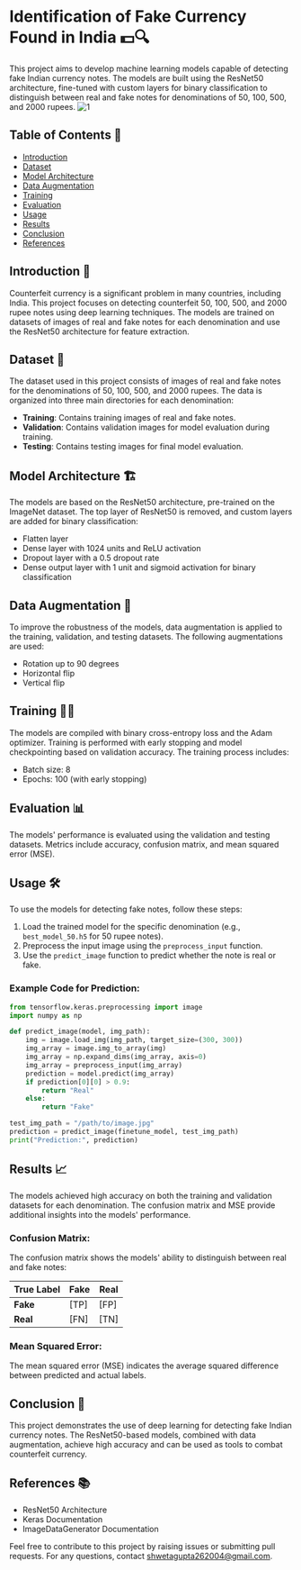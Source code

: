 # Identification of Fake Currency Found in India 💵🔍

This project aims to develop machine learning models capable of detecting fake Indian currency notes. The models are built using the ResNet50 architecture, fine-tuned with custom layers for binary classification to distinguish between real and fake notes for denominations of 50, 100, 500, and 2000 rupees.
![1](https://github.com/Shwetagupta2004/Identification-of-Fake-Currency-Found-in-India/assets/141017117/ee297e58-8d27-4195-9484-fce1489399fb)

## Table of Contents 📑
- [Introduction](#introduction)
- [Dataset](#dataset)
- [Model Architecture](#model-architecture)
- [Data Augmentation](#data-augmentation)
- [Training](#training)
- [Evaluation](#evaluation)
- [Usage](#usage)
- [Results](#results)
- [Conclusion](#conclusion)
- [References](#references)

## Introduction 📝
Counterfeit currency is a significant problem in many countries, including India. This project focuses on detecting counterfeit 50, 100, 500, and 2000 rupee notes using deep learning techniques. The models are trained on datasets of images of real and fake notes for each denomination and use the ResNet50 architecture for feature extraction.

## Dataset 📂
The dataset used in this project consists of images of real and fake notes for the denominations of 50, 100, 500, and 2000 rupees. The data is organized into three main directories for each denomination:
- **Training**: Contains training images of real and fake notes.
- **Validation**: Contains validation images for model evaluation during training.
- **Testing**: Contains testing images for final model evaluation.

## Model Architecture 🏗️
The models are based on the ResNet50 architecture, pre-trained on the ImageNet dataset. The top layer of ResNet50 is removed, and custom layers are added for binary classification:
- Flatten layer
- Dense layer with 1024 units and ReLU activation
- Dropout layer with a 0.5 dropout rate
- Dense output layer with 1 unit and sigmoid activation for binary classification

## Data Augmentation 🔄
To improve the robustness of the models, data augmentation is applied to the training, validation, and testing datasets. The following augmentations are used:
- Rotation up to 90 degrees
- Horizontal flip
- Vertical flip

## Training 🏋️‍♂️
The models are compiled with binary cross-entropy loss and the Adam optimizer. Training is performed with early stopping and model checkpointing based on validation accuracy. The training process includes:
- Batch size: 8
- Epochs: 100 (with early stopping)

## Evaluation 📊
The models' performance is evaluated using the validation and testing datasets. Metrics include accuracy, confusion matrix, and mean squared error (MSE).

## Usage 🛠️
To use the models for detecting fake notes, follow these steps:
1. Load the trained model for the specific denomination (e.g., `best_model_50.h5` for 50 rupee notes).
2. Preprocess the input image using the `preprocess_input` function.
3. Use the `predict_image` function to predict whether the note is real or fake.

### Example Code for Prediction:
```python
from tensorflow.keras.preprocessing import image
import numpy as np

def predict_image(model, img_path):
    img = image.load_img(img_path, target_size=(300, 300))
    img_array = image.img_to_array(img)
    img_array = np.expand_dims(img_array, axis=0)
    img_array = preprocess_input(img_array)
    prediction = model.predict(img_array)
    if prediction[0][0] > 0.9:
        return "Real"
    else:
        return "Fake"

test_img_path = "/path/to/image.jpg"
prediction = predict_image(finetune_model, test_img_path)
print("Prediction:", prediction)
```

## Results 📈
The models achieved high accuracy on both the training and validation datasets for each denomination. The confusion matrix and MSE provide additional insights into the models' performance.

### Confusion Matrix:
The confusion matrix shows the models' ability to distinguish between real and fake notes:

| True Label | Fake | Real |
|------------|------|------|
| **Fake**   | [TP] | [FP] |
| **Real**   | [FN] | [TN] |

### Mean Squared Error:
The mean squared error (MSE) indicates the average squared difference between predicted and actual labels.

## Conclusion 🏁
This project demonstrates the use of deep learning for detecting fake Indian currency notes. The ResNet50-based models, combined with data augmentation, achieve high accuracy and can be used as tools to combat counterfeit currency.

## References 📚
- ResNet50 Architecture
- Keras Documentation
- ImageDataGenerator Documentation

Feel free to contribute to this project by raising issues or submitting pull requests. For any questions, contact [shwetagupta262004@gmail.com](mailto:shwetagupta262004@gmail.com).
